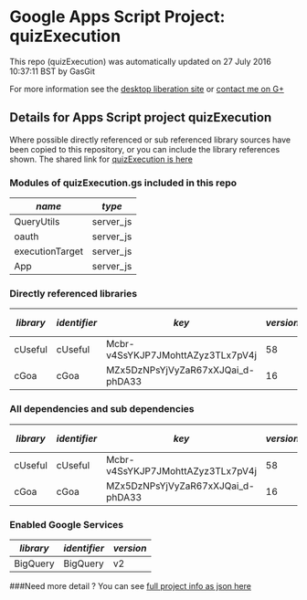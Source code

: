 # Google Apps Script Project: quizExecution
This repo (quizExecution) was automatically updated on 27 July 2016 10:37:11 BST by GasGit

For more information see the [desktop liberation site](http://ramblings.mcpher.com/Home/excelquirks/drivesdk/gettinggithubready "desktop liberation") or [contact me on G+](https://plus.google.com/+BruceMcpherson "Bruce McPherson - GDE")
## Details for Apps Script project quizExecution
Where possible directly referenced or sub referenced library sources have been copied to this repository, or you can include the library references shown. 
The shared link for [quizExecution is here](https://script.google.com/d/1q6Cx5prASMg-KT9zeqVqO3ZXxqdfaxyOl6EdOi6wJe_IYB9CCqHWtKQp/edit?usp=sharing "open in the GAS IDE")

### Modules of quizExecution.gs included in this repo
*name*|*type*
--- | --- 
QueryUtils| server_js
oauth| server_js
executionTarget| server_js
App| server_js
### Directly referenced libraries
*library*|*identifier*|*key*|*version*|*dev mode*|*source*|
--- | --- | --- | --- | --- | --- 
cUseful| cUseful|Mcbr-v4SsYKJP7JMohttAZyz3TLx7pV4j|58|no|[here](libraries/cUseful "library source")
cGoa| cGoa|MZx5DzNPsYjVyZaR67xXJQai_d-phDA33|16|no|[here](libraries/cGoa "library source")
### All dependencies and sub dependencies
*library*|*identifier*|*key*|*version*|*dev mode*|*source*|
--- | --- | --- | --- | --- | --- 
cUseful| cUseful|Mcbr-v4SsYKJP7JMohttAZyz3TLx7pV4j|58|no|[here](libraries/cUseful "library source")
cGoa| cGoa|MZx5DzNPsYjVyZaR67xXJQai_d-phDA33|16|no|[here](libraries/cGoa "library source")
### Enabled Google Services
*library*|*identifier*|*version*
--- | --- | --- 
BigQuery| BigQuery|v2
###Need more detail ?
You can see [full project info as json here](info.json)
